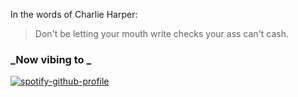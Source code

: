 In the words of Charlie Harper:
>Don't be letting your mouth write checks your ass can't cash.

### _Now vibing to _

[![spotify-github-profile](https://spotify-github-profile.vercel.app/api/view?uid=aek2qzfkk8xtigftbni4ijv42&cover_image=true&theme=compact)](https://github.com/kittinan/spotify-github-profile)
